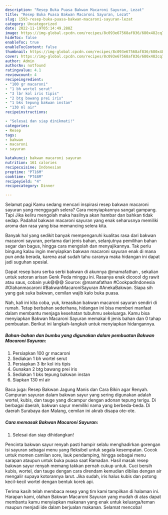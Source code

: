 ```yaml
---
description: "Resep Buka Puasa Bakwan Macaroni Sayuran, Lezat"
title: "Resep Buka Puasa Bakwan Macaroni Sayuran, Lezat"
slug: 1593-resep-buka-puasa-bakwan-macaroni-sayuran-lezat
category: Uncategorized
date: 2022-11-19T05:14:49.288Z
image: https://img-global.cpcdn.com/recipes/8c093e67568af836/680x482cq70/bakwan-macaroni-sayuran-foto-resep-utama.jpg
hideToc: false
enableToc: true
enableTocContent: false
thumbnail: https://img-global.cpcdn.com/recipes/8c093e67568af836/680x482cq70/bakwan-macaroni-sayuran-foto-resep-utama.jpg
cover: https://img-global.cpcdn.com/recipes/8c093e67568af836/680x482cq70/bakwan-macaroni-sayuran-foto-resep-utama.jpg
author: Admin
authorAv: notfound
ratingvalue: 4.1
reviewcount: 4
recipeingredient:
- "100 gr macaroni"
- "1 bh wortel serut"
- "3 lbr kol iris tipis"
- "2 btg bawang prei iris"
- "1 bks tepung bakwan instan"
- "130 ml air"
recipeinstructions:

- "Selesai dan siap dinikmati!"
categories:
- Resep
tags:
- bakwan
- macaroni
- sayuran

katakunci: bakwan macaroni sayuran 
nutrition: 161 calories
recipecuisine: Indonesian
preptime: "PT16M"
cooktime: "PT48M"
recipeyield: "4"
recipecategory: Dinner

---
```



Selamat pagi Kamu sedang mencari inspirasi resep bakwan macaroni sayuran yang menggugah selera? Cara menyiapkannya sangat gampang. Tapi Jika keliru mengolah maka hasilnya akan hambar dan bahkan tidak sedap. Padahal bakwan macaroni sayuran yang enak seharusnya memiliki aroma dan rasa yang bisa memancing selera kita.


Banyak hal yang sedikit banyak mempengaruhi kualitas rasa dari bakwan macaroni sayuran, pertama dari jenis bahan, selanjutnya pemilihan bahan segar dan bagus, hingga cara mengolah dan menyajikannya. Tak perlu bingung kalau ingin menyiapkan bakwan macaroni sayuran enak di mana pun anda berada, karena asal sudah tahu caranya maka hidangan ini dapat jadi suguhan spesial.

Dapat resep baru serba serbi bakwan di akunnya @mamafathan , sekalian untuk setoran arisan Genk Peda minggu ini. Rasanya enak dicocol dg rawit atau saus, cobain yuk😄😄😄 Source: @mamafathan #CookpadIndonesia #Olahanmacaroni #BakwanMacaroniSayuran #AnekaBakwan. Siapa sih yang gak suka bakwan, cemilan wajib kalo buka puasa.


Nah, kali ini kita coba, yuk, kreasikan bakwan macaroni sayuran sendiri di rumah. Tetap berbahan sederhana, hidangan ini bisa memberi manfaat dalam membantu menjaga kesehatan tubuhmu sekeluarga. Kamu bisa menyiapkan Bakwan Macaroni Sayuran memakai 6 jenis bahan dan 0 tahap pembuatan. Berikut ini langkah-langkah untuk menyiapkan hidangannya.

<!--inarticleads1-->

##### Bahan-bahan dan bumbu yang digunakan dalam pembuatan Bakwan Macaroni Sayuran:

1. Persiapkan 100 gr macaroni
1. Sediakan 1 bh wortel serut
1. Persiapkan 3 lbr kol iris tipis
1. Gunakan 2 btg bawang prei iris
1. Sediakan 1 bks tepung bakwan instan
1. Siapkan 130 ml air


Baca juga: Resep Bakwan Jagung Manis dan Cara Bikin agar Renyah. Campuran sayuran dalam bakwan sayur yang sering digunakan adalah wortel, kubis, dan tauge yang dicampur dengan adonan tepung terigu. Di berbagai daerah, bakwan sayur memiliki nama yang berbeda-beda. Di daerah Surabaya dan Malang, cemilan ini akrab disapa ote-ote. 

<!--inarticleads2-->

##### Cara memasak Bakwan Macaroni Sayuran:


1. Selesai dan siap dihidangkan!

Pencinta bakwan sayur renyah pasti hampir selalu menghadirkan gorengan isi sayuran sebagai menu yang fleksibel untuk segala kesempatan. Cocok untuk momen camilan sore, lauk pendamping, hingga sebagai menu sarapan ataupun untuk buka puasa saat Ramadan. Hasil masak resep bakwan sayur renyah memang takkan pernah cukup untuk. Cuci bersih kubis, wortel, dan tauge dengan cara direndam kemudian dibilas dengan air mengalir supaya kotorannya larut. Jika sudah, iris halus kubis dan potong kecil-kecil wortel dengan bentuk korek api. 

Terima kasih telah membaca resep yang tim kami tampilkan di halaman ini. Harapan kami, olahan Bakwan Macaroni Sayuran yang mudah di atas dapat membantu kamu menyiapkan makanan yang enak untuk keluarga/teman maupun menjadi ide dalam berjualan makanan. Selamat mencoba!
